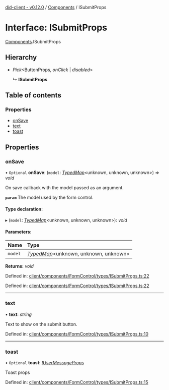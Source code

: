[did-client - v0.12.0](../README.md) / [Components](../modules/components.md) / ISubmitProps

# Interface: ISubmitProps

[Components](../modules/components.md).ISubmitProps

## Hierarchy

* *Pick*<ButtonProps, *onClick* \| *disabled*\>

  ↳ **ISubmitProps**

## Table of contents

### Properties

- [onSave](components.isubmitprops.md#onsave)
- [text](components.isubmitprops.md#text)
- [toast](components.isubmitprops.md#toast)

## Properties

### onSave

• `Optional` **onSave**: (`model`: [*TypedMap*](hooks.typedmap.md)<unknown, unknown, unknown\>) => *void*

On save callback with the model passed as an argument.

**`param`** The model used by the form control.

#### Type declaration:

▸ (`model`: [*TypedMap*](hooks.typedmap.md)<unknown, unknown, unknown\>): *void*

#### Parameters:

Name | Type |
:------ | :------ |
`model` | [*TypedMap*](hooks.typedmap.md)<unknown, unknown, unknown\> |

**Returns:** *void*

Defined in: [client/components/FormControl/types/ISubmitProps.ts:22](https://github.com/Puzzlepart/did/blob/dev/client/components/FormControl/types/ISubmitProps.ts#L22)

Defined in: [client/components/FormControl/types/ISubmitProps.ts:22](https://github.com/Puzzlepart/did/blob/dev/client/components/FormControl/types/ISubmitProps.ts#L22)

___

### text

• **text**: *string*

Text to show on the submit button.

Defined in: [client/components/FormControl/types/ISubmitProps.ts:10](https://github.com/Puzzlepart/did/blob/dev/client/components/FormControl/types/ISubmitProps.ts#L10)

___

### toast

• `Optional` **toast**: [*IUserMessageProps*](components.iusermessageprops.md)

Toast props

Defined in: [client/components/FormControl/types/ISubmitProps.ts:15](https://github.com/Puzzlepart/did/blob/dev/client/components/FormControl/types/ISubmitProps.ts#L15)
